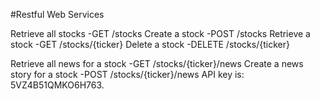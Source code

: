 #Restful Web Services

Retrieve all stocks						-GET /stocks
Create a stock							-POST /stocks 
Retrieve a stock 						-GET /stocks/{ticker}
Delete a stock 							-DELETE /stocks/{ticker}

Retrieve all news for a stock 					-GET /stocks/{ticker}/news
Create a news story for a stock 				-POST /stocks/{ticker}/news
API key is: 5VZ4B51QMKO6H763. 


